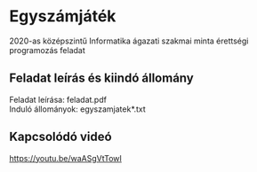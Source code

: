 # Egyszámjáték
2020-as középszintű Informatika ágazati szakmai minta érettségi programozás feladat

## Feladat leírás és kiindó állomány
Feladat leírása: feladat.pdf  
Induló állományok: egyszamjatek*.txt

## Kapcsolódó videó
https://youtu.be/waASgVtTowI
